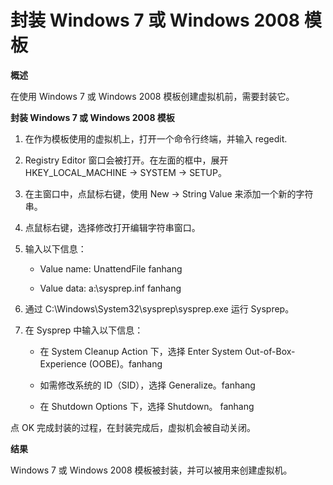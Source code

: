 # 封装 Windows 7 或 Windows 2008 模板
**概述**

在使用 Windows 7 或 Windows 2008 模板创建虚拟机前，需要封装它。

**封装 Windows 7 或 Windows 2008 模板**

1. 在作为模板使用的虚拟机上，打开一个命令行终端，并输入 regedit.

2. Registry Editor 窗口会被打开。在左面的框中，展开 HKEY_LOCAL_MACHINE → SYSTEM → SETUP。

3. 在主窗口中，点鼠标右键，使用 New → String Value 来添加一个新的字符串。

4. 点鼠标右键，选择修改打开编辑字符串窗口。

5. 输入以下信息：

   - Value name: UnattendFile
   fanhang

   - Value data: a:\sysprep.inf
  fanhang

6. 通过 C:\Windows\System32\sysprep\sysprep.exe 运行 Sysprep。

7. 在 Sysprep 中输入以下信息：

   -  在 System Cleanup Action 下，选择 Enter System Out-of-Box-Experience (OOBE)。fanhang

   - 如需修改系统的 ID（SID），选择 Generalize。fanhang

   - 在 Shutdown Options 下，选择 Shutdown。
fanhang

点 OK 完成封装的过程，在封装完成后，虚拟机会被自动关闭。

**结果**

Windows 7 或 Windows 2008 模板被封装，并可以被用来创建虚拟机。
